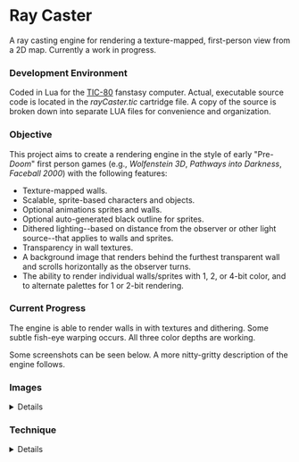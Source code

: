 # Ray Caster
A ray casting engine for rendering a texture-mapped, first-person view from a 2D map. Currently a work in progress.

### Development Environment

Coded in Lua for the [TIC-80](https://tic80.com/)  fanstasy computer. Actual, executable source code is located in the *rayCaster.tic* cartridge file. A copy of the source is broken down into separate LUA files for convenience and organization.

### Objective

This project aims to create a rendering engine in the style of early "Pre-*Doom*" first person games (e.g., *Wolfenstein 3D*, *Pathways into Darkness*, *Faceball 2000*) with the following features:

- Texture-mapped walls.
- Scalable, sprite-based characters and objects.
- Optional animations sprites and walls.
- Optional auto-generated black outline for sprites.
- Dithered lighting--based on distance from the observer or other light source--that applies to walls and sprites.
- Transparency in wall textures.
- A background image that renders behind the furthest transparent wall and scrolls horizontally as the observer turns.
- The ability to render individual walls/sprites with 1, 2, or 4-bit color, and to alternate palettes for 1 or 2-bit rendering.

### Current Progress

The engine is able to render walls in with textures and dithering. Some subtle fish-eye warping occurs. All three color depths are working.

Some screenshots can be seen below. A more nitty-gritty description of the engine follows.

### Images

<details>

![Ray Caster - First Person View](https://github.com/Toasterhead/ray-caster/blob/master/Screen%20Captures/Ray%20Caster%20-%20First%20Person%20View.PNG?raw=true)

![Ray Caster - Overhead View](https://github.com/Toasterhead/ray-caster/blob/master/Screen%20Captures/Ray%20Caster%20-%20Overhead%20View%203.PNG?raw=true)

![Ray Caster - First Person Dithering](https://github.com/Toasterhead/ray-caster/blob/master/Screen%20Captures/Ray%20Caster%20-%20First%20Person%20Dithering.PNG?raw=true)

![Ray Caster - Overhead Dithering](https://github.com/Toasterhead/ray-caster/blob/master/Screen%20Captures/Ray%20Caster%20-%20Overhead%20Dithering.PNG?raw=true)

![Ray Caster - Test Textures](https://github.com/Toasterhead/ray-caster/blob/master/Screen%20Captures/Ray%20Caster%20-%20Test%20Textures.PNG?raw=true)
</details>

### Technique

<details>

This section broadly explains how the final engine should hypothetically operate, and may be revised as development progresses.

##### Basic 2D Ray Casting

Walls are projected using using the traditional ray casting method. A series of 2D vectors (rays) are "cast" in a range of angles (representing a cone of vision) from an observer on a 2D map. When a ray intersects with a line segment representing a wall, the distance between the observer and the point of intersection determines the vertical length of a column of pixels to be rendered to the screen, with the column's horizontal placement corresponding to the angle of that particular ray.

##### Texture Mapping

If a line segment represents a wall, then the distance between one of its endpoints and the point of intersection, as a ratio of its total length, can be used to determine which column of pixels to "grab" from the source texture.

##### Lighting

Since the intersection's distance from the observer is now known, it can be used to apply a lighting effect where darkness increases with distance. This creates the impression that the observer is carrying a lamp. A similar concept can be applied using the intersection's distance from some point on the map defined as a light source.

Because the color pallette is very limited, darkness is represented by applying a dithering pattern to the pixel column.

##### Transparency and Background

If the intersected wall is marked as having transparency (i.e. pixels of a specified color are not to be rendered) then the ray may continue traversing until another intersection is discovered. This allows walls to be visible behind other walls, for example, through a window or grating. If the final intersected wall is transparent and the ray has exceeded its maximum draw distance, then the transparent pixels in the column can be filled in with a backgound texture.

##### Scaling Images

The TIC-80 has no inherent capability for drawing arbitrarily scaled images, but it does store the color of pixels for sprites/tiles (which serve as the source textures) in [addressable RAM](https://github.com/nesbox/TIC-80/wiki/RAM). To draw scaled sprites and pixel columns, a routine must be established for retrieving the appropriate address based on the position of a pixel to be rendered in the scaled image.

##### Color Palette and Memory Limitations

RAM for storing images on the cartridge is [limited](https://github.com/nesbox/TIC-80/wiki/RAM), but more images can be stored with a reduced color bit depth. For example, if an address stores the 4-bit value 0111 (7 in decimal) then the color value at index 7 will be used for that pixel (from a palette of 16 possible colors). However, if it's divided into a pair of 2-bit values, 01 and 11, it can now represent two pixels with color indices 1 and 3 (with the palette reduced to 4 possible colors).

A 4-color palette is pretty restrictive, but the entire screen needn't be rendered in 2-bit color. When the 2-bit image is drawn, an ordered list of 4 integers can be provided as a parameter, re-mapping the 4 possible colors to any of the 16 colors available in the grand palette. A similar technique can also be applied to 1-bit color.
</details>
